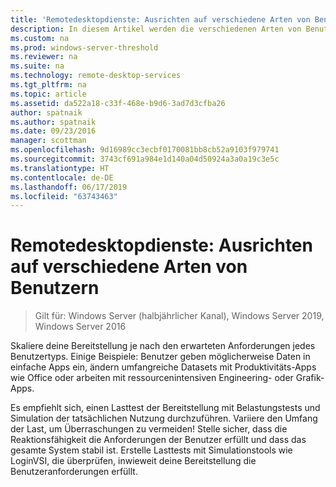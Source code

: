 ```yaml
---
title: 'Remotedesktopdienste: Ausrichten auf verschiedene Arten von Benutzern'
description: In diesem Artikel werden die verschiedenen Arten von Benutzern für die Remotedesktopdienste beschrieben.
ms.custom: na
ms.prod: windows-server-threshold
ms.reviewer: na
ms.suite: na
ms.technology: remote-desktop-services
ms.tgt_pltfrm: na
ms.topic: article
ms.assetid: da522a18-c33f-468e-b9d6-3ad7d3cfba26
author: spatnaik
ms.author: spatnaik
ms.date: 09/23/2016
manager: scottman
ms.openlocfilehash: 9d16989cc3ecbf0170081bb8cb52a9103f979741
ms.sourcegitcommit: 3743cf691a984e1d140a04d50924a3a0a19c3e5c
ms.translationtype: HT
ms.contentlocale: de-DE
ms.lasthandoff: 06/17/2019
ms.locfileid: "63743463"
---
```

# <a name="remote-desktop-services---cater-to-different-kinds-of-users"></a>Remotedesktopdienste: Ausrichten auf verschiedene Arten von Benutzern

>Gilt für: Windows Server (halbjährlicher Kanal), Windows Server 2019, Windows Server 2016

Skaliere deine Bereitstellung je nach den erwarteten Anforderungen jedes Benutzertyps.
Einige Beispiele: Benutzer geben möglicherweise Daten in einfache Apps ein, ändern umfangreiche Datasets mit Produktivitäts-Apps wie Office oder arbeiten mit ressourcenintensiven Engineering- oder Grafik-Apps.

Es empfiehlt sich, einen Lasttest der Bereitstellung mit Belastungstests und Simulation der tatsächlichen Nutzung durchzuführen. Variiere den Umfang der Last, um Überraschungen zu vermeiden! Stelle sicher, dass die Reaktionsfähigkeit die Anforderungen der Benutzer erfüllt und dass das gesamte System stabil ist. Erstelle Lasttests mit Simulationstools wie LoginVSI, die überprüfen, inwieweit deine Bereitstellung die Benutzeranforderungen erfüllt. 
